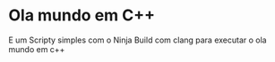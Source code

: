 # Ola mundo em C++
E um Scripty simples com o Ninja Build com clang para executar o ola mundo em c++
